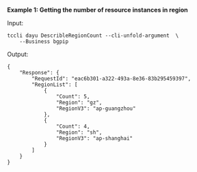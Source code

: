 **Example 1: Getting the number of resource instances in region**



Input: 

```
tccli dayu DescribleRegionCount --cli-unfold-argument  \
    --Business bgpip
```

Output: 
```
{
    "Response": {
        "RequestId": "eac6b301-a322-493a-8e36-83b295459397",
        "RegionList": [
            {
                "Count": 5,
                "Region": "gz",
                "RegionV3": "ap-guangzhou"
            },
            {
                "Count": 4,
                "Region": "sh",
                "RegionV3": "ap-shanghai"
            }
        ]
    }
}
```

